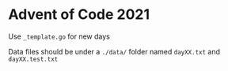 # Advent of Code 2021

Use `_template.go` for new days

Data files should be under a `./data/` folder named `dayXX.txt` and `dayXX.test.txt`
